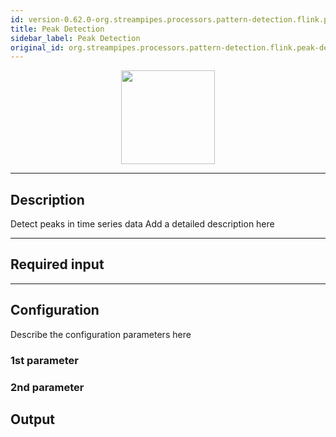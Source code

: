 ```yaml
---
id: version-0.62.0-org.streampipes.processors.pattern-detection.flink.peak-detection
title: Peak Detection
sidebar_label: Peak Detection
original_id: org.streampipes.processors.pattern-detection.flink.peak-detection
---
```




<p align="center"> 
    <img src="/img/pipeline-elements/org.streampipes.processors.pattern-detection.flink.peak-detection/icon.png" width="150px;" class="pe-image-documentation"/>
</p>

***

## Description

Detect peaks in time series data
Add a detailed description here

***

## Required input


***

## Configuration

Describe the configuration parameters here

### 1st parameter


### 2nd parameter

## Output
